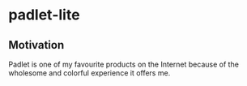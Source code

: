 # padlet-lite
## Motivation
Padlet is one of my favourite products on the Internet because of the wholesome and colorful experience it offers me.
